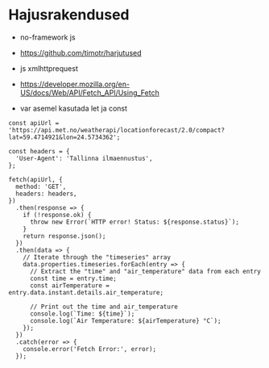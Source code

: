 # Hajusrakendused

- no-framework js
- https://github.com/timotr/harjutused
 
- js xmlhttprequest
- https://developer.mozilla.org/en-US/docs/Web/API/Fetch_API/Using_Fetch
   
- var asemel kasutada let ja const
 
```
const apiUrl = 'https://api.met.no/weatherapi/locationforecast/2.0/compact?lat=59.4714921&lon=24.5734362';

const headers = {
  'User-Agent': 'Tallinna ilmaennustus',
};

fetch(apiUrl, {
  method: 'GET',
  headers: headers,
})
  .then(response => {
    if (!response.ok) {
      throw new Error(`HTTP error! Status: ${response.status}`);
    }
    return response.json();
  })
  .then(data => {
    // Iterate through the "timeseries" array
    data.properties.timeseries.forEach(entry => {
      // Extract the "time" and "air_temperature" data from each entry
      const time = entry.time;
      const airTemperature = entry.data.instant.details.air_temperature;

      // Print out the time and air_temperature
      console.log(`Time: ${time}`);
      console.log(`Air Temperature: ${airTemperature} °C`);
    });
  })
  .catch(error => {
    console.error('Fetch Error:', error);
  });
```

